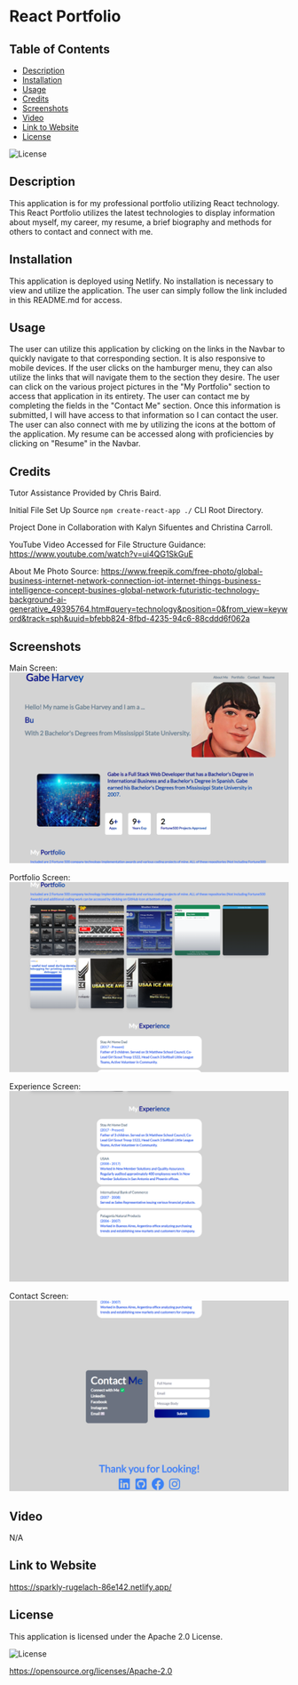 # React Portfolio

## Table of Contents

* [Description](#description)
* [Installation](#installation)
* [Usage](#usage)
* [Credits](#credits)
* [Screenshots](#screenshots)
* [Video](#video)
* [Link to Website](#link-to-website)
* [License](#license)

![License](https://img.shields.io/badge/License-Apache_2.0-blue.svg)

## Description

This application is for my professional portfolio utilizing React technology. This React Portfolio utilizes the latest technologies to display information about myself, my career, my resume, a brief biography and methods for others to contact and connect with me.

## Installation

This application is deployed using Netlify. No installation is necessary to view and utilize the application. The user can simply follow the link included in this README.md for access.

## Usage

The user can utilize this application by clicking on the links in the Navbar to quickly navigate to that corresponding section. It is also responsive to mobile devices. If the user clicks on the hamburger menu, they can also utilize the links that will navigate them to the section they desire. The user can click on the various project pictures in the "My Portfolio" section to access that application in its entirety. The user can contact me by completing the fields in the "Contact Me" section. Once this information is submitted, I will have access to that information so I can contact the user. The user can also connect with me by utilizing the icons at the bottom of the application. My resume can be accessed along with proficiencies by clicking on "Resume" in the Navbar.

## Credits

Tutor Assistance Provided by Chris Baird.

Initial File Set Up Source `npm create-react-app ./` CLI Root Directory.

Project Done in Collaboration with Kalyn Sifuentes and Christina Carroll.

YouTube Video Accessed for File Structure Guidance: https://www.youtube.com/watch?v=ui4QG1SkGuE

About Me Photo Source: https://www.freepik.com/free-photo/global-business-internet-network-connection-iot-internet-things-business-intelligence-concept-busines-global-network-futuristic-technology-background-ai-generative_49395764.htm#query=technology&position=0&from_view=keyword&track=sph&uuid=bfebb824-8fbd-4235-94c6-88cddd6f062a

## Screenshots

Main Screen:
![Alt Text](./src/assets/main-screen.png)

Portfolio Screen:
![Alt Text](./src/assets/portfolio-screen.png)

Experience Screen:
![Alt Text](./src/assets/experience-screen.png)

Contact Screen:
![Alt Text](./src/assets/contact-screen.png)

## Video

N/A

## Link to Website

https://sparkly-rugelach-86e142.netlify.app/

## License

This application is licensed under the Apache 2.0 License.

![License](https://img.shields.io/badge/License-Apache_2.0-blue.svg)

https://opensource.org/licenses/Apache-2.0

<!-- # Getting Started with Create React App

This project was bootstrapped with [Create React App](https://github.com/facebook/create-react-app).

## Available Scripts

In the project directory, you can run:

### `npm start`

Runs the app in the development mode.\
Open [http://localhost:3000](http://localhost:3000) to view it in your browser.

The page will reload when you make changes.\
You may also see any lint errors in the console.

### `npm test`

Launches the test runner in the interactive watch mode.\
See the section about [running tests](https://facebook.github.io/create-react-app/docs/running-tests) for more information.

### `npm run build`

Builds the app for production to the `build` folder.\
It correctly bundles React in production mode and optimizes the build for the best performance.

The build is minified and the filenames include the hashes.\
Your app is ready to be deployed!

See the section about [deployment](https://facebook.github.io/create-react-app/docs/deployment) for more information.

### `npm run eject`

**Note: this is a one-way operation. Once you `eject`, you can't go back!**

If you aren't satisfied with the build tool and configuration choices, you can `eject` at any time. This command will remove the single build dependency from your project.

Instead, it will copy all the configuration files and the transitive dependencies (webpack, Babel, ESLint, etc) right into your project so you have full control over them. All of the commands except `eject` will still work, but they will point to the copied scripts so you can tweak them. At this point you're on your own.

You don't have to ever use `eject`. The curated feature set is suitable for small and middle deployments, and you shouldn't feel obligated to use this feature. However we understand that this tool wouldn't be useful if you couldn't customize it when you are ready for it.

## Learn More

You can learn more in the [Create React App documentation](https://facebook.github.io/create-react-app/docs/getting-started).

To learn React, check out the [React documentation](https://reactjs.org/).

### Code Splitting

This section has moved here: [https://facebook.github.io/create-react-app/docs/code-splitting](https://facebook.github.io/create-react-app/docs/code-splitting)

### Analyzing the Bundle Size

This section has moved here: [https://facebook.github.io/create-react-app/docs/analyzing-the-bundle-size](https://facebook.github.io/create-react-app/docs/analyzing-the-bundle-size)

### Making a Progressive Web App

This section has moved here: [https://facebook.github.io/create-react-app/docs/making-a-progressive-web-app](https://facebook.github.io/create-react-app/docs/making-a-progressive-web-app)

### Advanced Configuration

This section has moved here: [https://facebook.github.io/create-react-app/docs/advanced-configuration](https://facebook.github.io/create-react-app/docs/advanced-configuration)

### Deployment

This section has moved here: [https://facebook.github.io/create-react-app/docs/deployment](https://facebook.github.io/create-react-app/docs/deployment)

### `npm run build` fails to minify

This section has moved here: [https://facebook.github.io/create-react-app/docs/troubleshooting#npm-run-build-fails-to-minify](https://facebook.github.io/create-react-app/docs/troubleshooting#npm-run-build-fails-to-minify) -->

